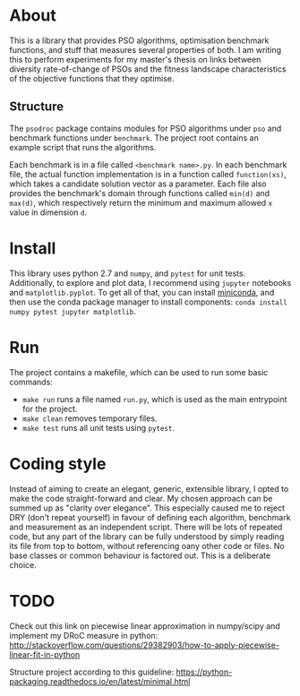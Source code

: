 # About
This is a library that provides PSO algorithms, optimisation benchmark functions, and stuff that measures several properties of both. I am writing this to perform experiments for my master's thesis on links between diversity rate-of-change of PSOs and the fitness landscape characteristics of the objective functions that they optimise.

## Structure
The `psodroc` package contains modules for PSO algorithms under `pso` and benchmark functions under `benchmark`. The project root contains an example script that runs the algorithms.

Each benchmark is in a file called `<benchmark name>.py`. In each benchmark file, the actual function implementation is in a function called `function(xs)`, which takes a candidate solution vector as a parameter. Each file also provides the benchmark's domain through functions called `min(d)` and `max(d)`, which respectively return the minimum and maximum allowed `x` value in dimension `d`.

# Install
This library uses python 2.7 and `numpy`, and `pytest` for unit tests. Additionally, to explore and plot data, I recommend using `jupyter` notebooks and `matplotlib.pyplot`. To get all of that, you can install [miniconda](http://conda.pydata.org/miniconda.html), and then use the conda package manager to install components: `conda install numpy pytest jupyter matplotlib`.

# Run

The project contains a makefile, which can be used to run some basic commands:
- `make run` runs a file named `run.py`, which is used as the main entrypoint for the project.
- `make clean` removes temporary files.
- `make test` runs all unit tests using `pytest`.

# Coding style
Instead of aiming to create an elegant, generic, extensible library, I opted to make the code straight-forward and clear. My chosen approach can be summed up as "clarity over elegance". This especially caused me to reject DRY (don't repeat yourself) in favour of defining each algorithm, benchmark and measurement as an independent script. There will be lots of repeated code, but any part of the library can be fully understood by simply reading its file from top to bottom, without referencing oany other code or files. No base classes or common behaviour is factored out. This is a deliberate choice.

# TODO
Check out this link on piecewise linear approximation in numpy/scipy and implement my DRoC measure in python:
http://stackoverflow.com/questions/29382903/how-to-apply-piecewise-linear-fit-in-python

Structure project according to this guideline:
https://python-packaging.readthedocs.io/en/latest/minimal.html
